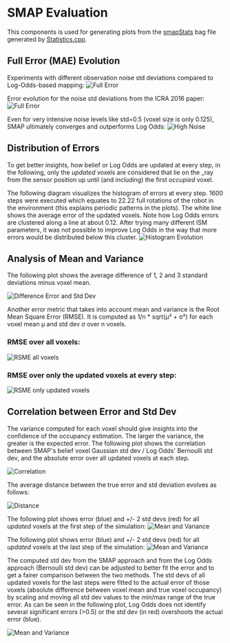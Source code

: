 # SMAP Evaluation

This components is used for generating plots from the [smapStats](./msg/smapStats.msg) bag file
generated by [Statistics.cpp](./src/Statistics.cpp).

## Full Error (MAE) Evolution

Experiments with different observation noise std deviations compared to Log-Odds-based mapping:
![Full Error](./plots/fullerror.png?raw=true)

Error evolution for the noise std deviations from the ICRA 2016 paper:
![Full Error](./plots/fullerror_paper_stds.png?raw=true)

Even for very intensive noise levels like std=0.5 (voxel size is only 0.125),
SMAP ultimately converges and outperforms Log Odds:
![High Noise](./plots/high_noise_convergence_fullerror.png)

## Distribution of Errors

To get better insights, how belief or Log Odds are updated at every step, in the following,
only the *updated* voxels are considered
that lie on the _ray from the sensor position up until (and including) the first *occupied* voxel.

The following diagram visualizes the histogram of errors at every step.
1600 steps were executed which equates to 22.22 full rotations of the robot in the environment
(this explains periodic patterns in the plots).
The white line shows the average error of the updated voxels.
Note how Log Odds errors are clustered along a line at about 0.12.
After trying many different ISM parameters, it was not possible to improve Log Odds in the way that more errors
would be distributed below this cluster.
![Histogram Evolution](./plots/error_histogram_evolution.png)

## Analysis of Mean and Variance

The following plot shows the average difference of 1, 2 and 3 standard deviations minus voxel mean.

![Difference Error and Std Dev](./plots/difference_from_error_to_std.png)

Another error metric that takes into account mean and variance is the Root Mean Square Error (RMSE).
It is computed as 1/n * sqrt(μ² + σ²) for each voxel mean μ and std dev σ over n voxels.

### RMSE over all voxels:
![RSME all voxels](./plots/rmse_evolution_over_all_voxels.png)

### RMSE over only the updated voxels at every step:
![RSME only updated voxels](./plots/root_mean_square_error_(rmse)_evolution_over_all_voxels.png
)

## Correlation between Error and Std Dev
The variance computed for each voxel should give insights into the confidence of the occupancy estimation.
The larger the variance, the greater is the expected error. The following plot shows the correlation between
SMAP's belief voxel Gaussian std dev / Log Odds' Bernoulli std dev, and the absolute error over all updated voxels
at each step.

![Correlation](./plots/correlation_of_error_and_stddev.png)

The average distance between the true error and std deviation evolves as follows:

![Distance](./plots/distance_error_and_stddev.png)

The following plot shows error (blue) and +/- 2 std devs (red) for all _updated_ voxels at the first step of the simulation:
![Mean and Variance](./plots/inconsistencies_at_first_step.png)

The following plot shows error (blue) and +/- 2 std devs (red) for all _updated_ voxels at the last step of the simulation:
![Mean and Variance](./plots/inconsistencies_at_last_step.png)

The computed std dev from the SMAP approach and from the Log Odds approach (Bernoulli std dev) can be adjusted
to better fit the error and to get a fairer comparison between the two methods. The std devs of all updated voxels
for the last steps were fitted to the actual error of those voxels (absolute difference between voxel mean and true voxel
occupancy) by scaling and moving all std dev values to the min/max range of the true error. As can be seen in the
following plot, Log Odds does not identify several significant errors (>0.5) or the std dev (in red) overshoots the
actual error (blue).

![Mean and Variance](./plots/corrected_inconsistencies_at_last_step.png)
